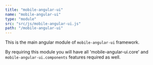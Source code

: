 ```yaml
---
title: "mobile-angular-ui"
name: "mobile-angular-ui"
type: "module"
src: "src/js/mobile-angular-ui.js"
path: "/mobile-angular-ui"
---
```


This is the main angular module of `mobile-angular-ui` framework.

By requiring this module you will have all 'mobile-angular-ui.core'
and `mobile-angular-ui.components` features required as well.